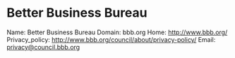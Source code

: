 
# Better Business Bureau

Name: Better Business Bureau
Domain: bbb.org
Home: http://www.bbb.org/
Privacy_policy: http://www.bbb.org/council/about/privacy-policy/
Email: privacy@council.bbb.org
